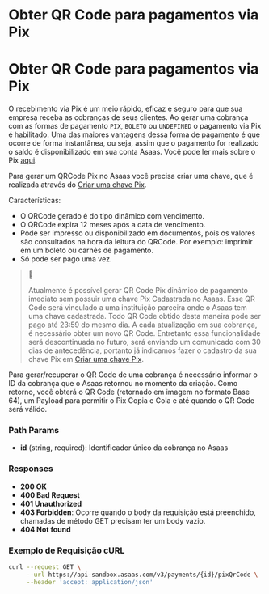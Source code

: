 # Obter QR Code para pagamentos via Pix

# Obter QR Code para pagamentos via Pix

O recebimento via Pix é um meio rápido, eficaz e seguro para que sua empresa receba as cobranças de seus clientes. Ao gerar uma cobrança com as formas de pagamento `PIX`, `BOLETO` ou `UNDEFINED` o pagamento via Pix é habilitado. Uma das maiores vantagens dessa forma de pagamento é que ocorre de forma instantânea, ou seja, assim que o pagamento for realizado o saldo é disponibilizado em sua conta Asaas. Você pode ler mais sobre o Pix [aqui]().

Para gerar um QRCode Pix no Asaas você precisa criar uma chave, que é realizada através do [Criar uma chave Pix]().

Características:

*   O QRCode gerado é do tipo dinâmico com vencimento.
*   O QRCode expira 12 meses após a data de vencimento.
*   Pode ser impresso ou disponibilizado em documentos, pois os valores são consultados na hora da leitura do QRCode. Por exemplo: imprimir em um boleto ou carnês de pagamento.
*   Só pode ser pago uma vez.

> 🚧
> 
> Atualmente é possível gerar QR Code Pix dinâmico de pagamento imediato sem possuir uma chave Pix Cadastrada no Asaas. Esse QR Code será vinculado a uma instituição parceira onde o Asaas tem uma chave cadastrada. Todo QR Code obtido desta maneira pode ser pago até 23:59 do mesmo dia. A cada atualização em sua cobrança, é necessário obter um novo QR Code. Entretanto essa funcionalidade será descontinuada no futuro, será enviando um comunicado com 30 dias de antecedência, portanto já indicamos fazer o cadastro da sua chave Pix em [Criar uma chave Pix]().

Para gerar/recuperar o QR Code de uma cobrança é necessário informar o ID da cobrança que o Asaas retornou no momento da criação. Como retorno, você obterá o QR Code (retornado em imagem no formato Base 64), um Payload para permitir o Pix Copia e Cola e até quando o QR Code será válido.

### Path Params

*   **id** (string, required): Identificador único da cobrança no Asaas

### Responses

*   **200 OK**
*   **400 Bad Request**
*   **401 Unauthorized**
*   **403 Forbidden**: Ocorre quando o body da requisição está preenchido, chamadas de método GET precisam ter um body vazio.
*   **404 Not found**

### Exemplo de Requisição cURL

```bash
curl --request GET \
     --url https://api-sandbox.asaas.com/v3/payments/{id}/pixQrCode \
     --header 'accept: application/json'
```

